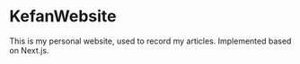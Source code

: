 # KefanWebsite
This is my personal website, used to record my articles. Implemented based on Next.js.

